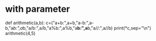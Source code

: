 # with parameter
def arithmetic(a,b):
    c=("a+b:",a+b,"a-b:",a-b,"a*b:",a*b,"a/b:",a/b,"a%b:",a%b,"a**b:",a**b,"a//:",a//b)
    print(*c,sep="\n")
arithmetic(4,5)    
